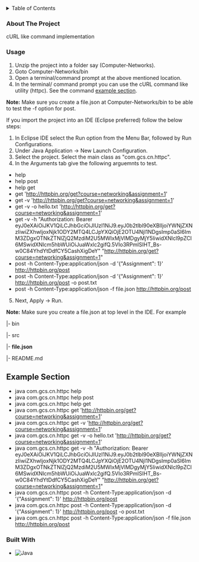 <details>
  <summary>Table of Contents</summary>
  <ol>
    <li>
      <a href="#about-the-project">About The Project</a>
      <ul>
        <li><a href="#usage">Installation / Usage</a></li>
      </ul>
      <ul>
        <li><a href="#built-with">Built With</a></li>
      </ul>
    </li>
  </ol>
</details>

### About The Project
cURL like command implementation 

### Usage

1. Unzip the project into a folder say (Computer-Networks).
2. Goto Computer-Networks/bin
3. Open a terminal/command prompt at the above mentioned location.
4. In the terminal/ command prompt you can use the cURL command like utility (httpc). See the command <a href="#example-section">example section</a>.

**Note:** Make sure you create a file.json at Computer-Networks/bin to be able to test the -f option for post.

If you import the project into an IDE (Eclipse preferred) follow the below steps:
1. In Eclipse IDE select the Run option from the Menu Bar, followed by Run Configurations.
2. Under Java Application -> New Launch Configuration.
3. Select the project. Select the main class as "com.gcs.cn.httpc".
4. In the Arguments tab give the following arguemnts to test.
- help
- help post
- help get
- get 'http://httpbin.org/get?course=networking&assignment=1'
- get -v 'http://httpbin.org/get?course=networking&assignment=1'
- get  -v -o hello.txt 'http://httpbin.org/get?course=networking&assignment=1'
- get -v -h "Authorization: Bearer eyJ0eXAiOiJKV1QiLCJhbGciOiJIUzI1NiJ9.eyJ0b2tlbl90eXBlIjoiYWNjZXNzIiwiZXhwIjoxNjk1ODY2MTQ4LCJpYXQiOjE2OTU4NjI1NDgsImp0aSI6ImM3ZDgxOTNkZTNlZjQ2MzdiM2U5MWIxMjVlMDgyMjY5IiwidXNlcl9pZCI6MSwidXNlcm5hbWUiOiJuaWxlc2gifQ.5VIo3RPmISIHT_Bs-w0C84YhdYtDdfCY5CashXigDeY" "http://httpbin.org/get?course=networking&assignment=1"
- post -h Content-Type:application/json -d '{"Assignment": 1}' http://httpbin.org/post
- post -h Content-Type:application/json -d '{"Assignment": 1}' http://httpbin.org/post -o post.txt
- post -h Content-Type:application/json -f file.json http://httpbin.org/post
5. Next, Apply -> Run.

**Note:** Make sure you create a file.json at top level in the IDE. For example

|- bin

|- src

|- **file.json**

|- README.md
## Example Section

- java com.gcs.cn.httpc help
- java com.gcs.cn.httpc help post
- java com.gcs.cn.httpc help get
- java com.gcs.cn.httpc get 'http://httpbin.org/get?course=networking&assignment=1'
- java com.gcs.cn.httpc get -v 'http://httpbin.org/get?course=networking&assignment=1'
- java com.gcs.cn.httpc get  -v -o hello.txt 'http://httpbin.org/get?course=networking&assignment=1'
- java com.gcs.cn.httpc get -v -h "Authorization: Bearer eyJ0eXAiOiJKV1QiLCJhbGciOiJIUzI1NiJ9.eyJ0b2tlbl90eXBlIjoiYWNjZXNzIiwiZXhwIjoxNjk1ODY2MTQ4LCJpYXQiOjE2OTU4NjI1NDgsImp0aSI6ImM3ZDgxOTNkZTNlZjQ2MzdiM2U5MWIxMjVlMDgyMjY5IiwidXNlcl9pZCI6MSwidXNlcm5hbWUiOiJuaWxlc2gifQ.5VIo3RPmISIHT_Bs-w0C84YhdYtDdfCY5CashXigDeY" "http://httpbin.org/get?course=networking&assignment=1"
- java com.gcs.cn.httpc post -h Content-Type:application/json -d '{"Assignment": 1}' http://httpbin.org/post
- java com.gcs.cn.httpc post -h Content-Type:application/json -d '{"Assignment": 1}' http://httpbin.org/post -o post.txt
- java com.gcs.cn.httpc post -h Content-Type:application/json -f file.json http://httpbin.org/post

### Built With

* ![Java](https://img.shields.io/badge/java-red?style=for-the-badge&logo=Java&logoColor=red)


